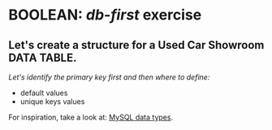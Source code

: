 **BOOLEAN**: *db-first* exercise
================================
Let's create a structure for a Used Car Showroom DATA TABLE.
--------------------------------------------------------------
*Let's identify the primary key first and then where to define:*
* default values
* unique keys values    

For inspiration, take a look at: [MySQL data types](https://dev.mysql.com/doc/refman/8.0/en/data-types.html).
